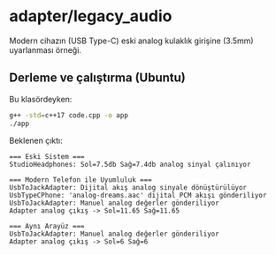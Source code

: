 # adapter/legacy_audio

Modern cihazın (USB Type-C) eski analog kulaklık girişine (3.5mm) uyarlanması örneği.

## Derleme ve çalıştırma (Ubuntu)

Bu klasördeyken:

```bash
g++ -std=c++17 code.cpp -o app
./app
```

Beklenen çıktı:

```text
=== Eski Sistem ===
StudioHeadphones: Sol=7.5db Sağ=7.4db analog sinyal çalınıyor

=== Modern Telefon ile Uyumluluk ===
UsbToJackAdapter: Dijital akış analog sinyale dönüştürülüyor
UsbTypeCPhone: 'analog-dreams.aac' dijital PCM akışı gönderiliyor
UsbToJackAdapter: Manuel analog değerler gönderiliyor
Adapter analog çıkış -> Sol=11.65 Sağ=11.65

=== Aynı Arayüz ===
UsbToJackAdapter: Manuel analog değerler gönderiliyor
Adapter analog çıkış -> Sol=6 Sağ=6
```